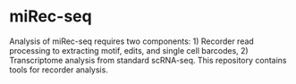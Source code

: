 # miRec-seq

Analysis of miRec-seq requires two components: 1) Recorder read processing to extracting motif, edits, and single cell barcodes, 2) Transcriptome analysis from standard scRNA-seq. This repository contains tools for recorder analysis.
